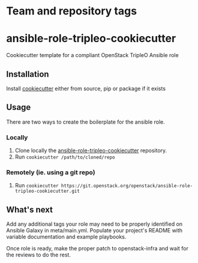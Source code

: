 Team and repository tags
========================

<!-- Change things from this point on -->

# ansible-role-tripleo-cookiecutter

Cookiecutter template for a compliant OpenStack TripleO Ansible role

## Installation

Install [cookiecutter](https://cookiecutter.readthedocs.org/) either from source, pip or package if it exists

## Usage

There are two ways to create the boilerplate for the ansible role.

### Locally

  1. Clone locally the [ansible-role-tripleo-cookiecutter](https://git.openstack.org/cgit/openstack/ansible-role-tripleo-cookiecutter/) repository.
  2. Run `cookiecutter /path/to/cloned/repo`

### Remotely (ie. using a git repo)

  1. Run `cookiecutter https://git.openstack.org/openstack/ansible-role-tripleo-cookiecutter.git`

## What's next

Add any additional tags your role may need to be properly identified on Ansible Galaxy in meta/main.yml.
Populate your project's README with variable documentation and example playbooks.

Once role is ready, make the proper patch to openstack-infra and wait for the reviews to do the rest.

